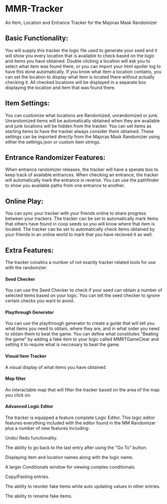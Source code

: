 # MMR-Tracker
An Item, Location and Entrance Tracker for the Majoras Mask Randomizer

## Basic Functionality:
You will supply this tracker the logic file used to generate your seed and it will show you every location that is available to check based on the logic and items you have obtained.
Double clicking a location will ask you to select what item was found there, or you can import your html spoiler log to have this done automatically.
If you know what item a location contains, you can set the location to display what item is located there without actually checking it.
All checked locations will be displayed in a separate box displaying the location and item that was found there.

## Item Settings:
You can customize what locations are Randomized, unrandomized or junk. Unrandomized items will be automatically obtained when they are available and junk locations will be hidden from the tracker.
You can set items as starting items to have the tracker always consider them obtained.
These settings can be imported directly from the Majoras Mask Randomizer using either the settings.json or custom item strings.

## Entrance Randomizer Features:
When entrance randomizer releases, the tracker will have a sperate box to keep track of available entrances.
When checking an entrance, the tracker will automatically mark the entrance in reverse.
You can use the pathfinder to show you available paths from one entrance to another.

## Online Play:
You can sync your tracker with your friends online to share progress between your trackers.
The tracker can be set to automatically mark items that others have found in coop seeds so you will know where that item is located.
The tracker can be set to automatically check items obtained by your friends in an online world to mark that you have recieved it as well.

## Extra Features: 
The tracker conatins a number of not exactly tracker related tools for use with the randomzier.

#### Seed Checker
You can use the Seed Checker to check if your seed can obtain a number of selected items based on your logic.
You can tell the seed checker to ignore certain checks you want to avoid.

#### Playthrough Generator
You can use the playthrough generator to create a guide that will tell you what items you need to obtain, where they are, and in what order you need to obtain them to beat the game. You can define what constitutes "Beating the game" by adding a fake item to your logic called MMRTGameClear and setting it to require what is neccesary to beat the game.

#### Visual Item Tracker
A visual display of what items you have obtained.

#### Map filter
An interactable map that will filter the tracker based on the area of the map you click on.

#### Advanced Logic Editor
The tracker is equipped a feature complete Logic Editor.
This logic editor features everything included with the editor found in the MM Randomizer plus a number of new features Including:

Undo/ Redo functionality.

The ability to go back to the last entry after using the "Go To" button.

Displaying item and location names along with the logic name.

A larger Conditionals window for viewing complex conditionals.

Copy/Pasting entries.

The ability to reorder fake items while auto updating values in other entries.

The ability to rename fake items.
